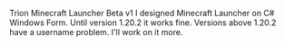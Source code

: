 Trion Minecraft Launcher Beta v1
I designed Minecraft Launcher on C# Windows Form. Until version 1.20.2 it works fine. Versions above 1.20.2 have a username problem. I'll work on it more.
